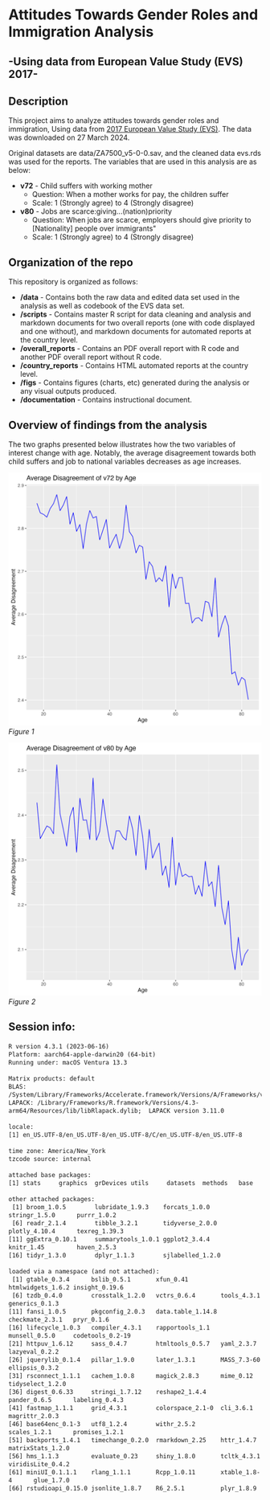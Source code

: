 # Attitudes Towards Gender Roles and Immigration Analysis
## -Using data from European Value Study (EVS) 2017-


## Description

This project aims to analyze attitudes towards gender roles and immigration, Using data from [2017 European Value Study (EVS)](https://search.gesis.org/research_data/ZA7500). The data was downloaded on 27 March 2024.

Original datasets are data/ZA7500_v5-0-0.sav, and the cleaned data evs.rds was used for the reports. The variables that are used in this analysis are as below:

-   **v72** - Child suffers with working mother
    -   Question: When a mother works for pay, the children suffer
    -   Scale: 1 (Strongly agree) to 4 (Strongly disagree)
-   **v80** - Jobs are scarce:giving...(nation)priority
    -   Question: When jobs are scarce, employers should give priority to [Nationality] people over immigrants"
    -   Scale: 1 (Strongly agree) to 4 (Strongly disagree)
  
  
## Organization of the repo

This repository is organized as follows:

* **/data** - Contains both the raw data and edited data set used in the analysis as well as codebook of the EVS data set.
* **/scripts** - Contains master R script for data cleaning and analysis and markdown documents for two overall reports (one with code displayed and one without), and markdown documents for automated reports at the country level.
* **/overall_reports** - Contains an PDF overall report with R code and another PDF overall report without R code.
* **/country_reports** - Contains HTML automated reports at the country level.
* **/figs** - Contains figures (charts, etc) generated during the analysis or any visual outputs produced.
* **/documentation** - Contains instructional document.


## Overview of findings from the analysis

The two graphs presented below illustrates how the two variables of interest change with age. Notably, the average disagreement towards both child suffers and job to national variables decreases as age increases. 

![](figs/chart_ave_v72.png)
*Figure 1*

![](figs/chart_ave_v80.png)
*Figure 2*


## Session info:

```
R version 4.3.1 (2023-06-16)
Platform: aarch64-apple-darwin20 (64-bit)
Running under: macOS Ventura 13.3

Matrix products: default
BLAS:   /System/Library/Frameworks/Accelerate.framework/Versions/A/Frameworks/vecLib.framework/Versions/A/libBLAS.dylib 
LAPACK: /Library/Frameworks/R.framework/Versions/4.3-arm64/Resources/lib/libRlapack.dylib;  LAPACK version 3.11.0

locale:
[1] en_US.UTF-8/en_US.UTF-8/en_US.UTF-8/C/en_US.UTF-8/en_US.UTF-8

time zone: America/New_York
tzcode source: internal

attached base packages:
[1] stats     graphics  grDevices utils     datasets  methods   base     

other attached packages:
 [1] broom_1.0.5        lubridate_1.9.3    forcats_1.0.0      stringr_1.5.0      purrr_1.0.2       
 [6] readr_2.1.4        tibble_3.2.1       tidyverse_2.0.0    plotly_4.10.4      texreg_1.39.3     
[11] ggExtra_0.10.1     summarytools_1.0.1 ggplot2_3.4.4      knitr_1.45         haven_2.5.3       
[16] tidyr_1.3.0        dplyr_1.1.3        sjlabelled_1.2.0  

loaded via a namespace (and not attached):
 [1] gtable_0.3.4      bslib_0.5.1       xfun_0.41         htmlwidgets_1.6.2 insight_0.19.6   
 [6] tzdb_0.4.0        crosstalk_1.2.0   vctrs_0.6.4       tools_4.3.1       generics_0.1.3   
[11] fansi_1.0.5       pkgconfig_2.0.3   data.table_1.14.8 checkmate_2.3.1   pryr_0.1.6       
[16] lifecycle_1.0.3   compiler_4.3.1    rapportools_1.1   munsell_0.5.0     codetools_0.2-19 
[21] httpuv_1.6.12     sass_0.4.7        htmltools_0.5.7   yaml_2.3.7        lazyeval_0.2.2   
[26] jquerylib_0.1.4   pillar_1.9.0      later_1.3.1       MASS_7.3-60       ellipsis_0.3.2   
[31] rsconnect_1.1.1   cachem_1.0.8      magick_2.8.3      mime_0.12         tidyselect_1.2.0 
[36] digest_0.6.33     stringi_1.7.12    reshape2_1.4.4    pander_0.6.5      labeling_0.4.3   
[41] fastmap_1.1.1     grid_4.3.1        colorspace_2.1-0  cli_3.6.1         magrittr_2.0.3   
[46] base64enc_0.1-3   utf8_1.2.4        withr_2.5.2       scales_1.2.1      promises_1.2.1   
[51] backports_1.4.1   timechange_0.2.0  rmarkdown_2.25    httr_1.4.7        matrixStats_1.2.0
[56] hms_1.1.3         evaluate_0.23     shiny_1.8.0       tcltk_4.3.1       viridisLite_0.4.2
[61] miniUI_0.1.1.1    rlang_1.1.1       Rcpp_1.0.11       xtable_1.8-4      glue_1.7.0       
[66] rstudioapi_0.15.0 jsonlite_1.8.7    R6_2.5.1          plyr_1.8.9      
```







